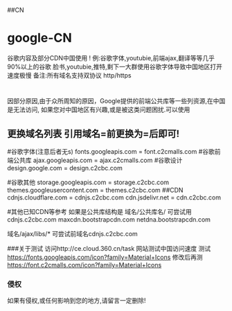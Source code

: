##CN    
# google-CN
谷歌内容及部分CDN中国使用 ! 例:谷歌字体,youtubie,前端ajax,翻译等等几乎90%以上的谷歌
脸书,youtubie,推特,剩下一大群使用谷歌字体导致中国地区打开速度极慢
备注:所有域名支持双协议 http/https
# 
因部分原因,由于众所周知的原因，Google提供的前端公共库等一些列资源,在中国是无法访问, 如果您对中国地区有兴趣,或是被这类问题困扰.可以使用
 

## 更换域名列表 引用域名=前更换为=后即可!
#谷歌字体(注意后者无s)
fonts.googleapis.com = font.c2cmalls.com
#谷歌前端公共库
ajax.googleapis.com = ajax.c2cmalls.com
#谷歌设计
design.google.com = design.c2cbc.com

#谷歌其他
storage.googleapis.com = storage.c2cbc.com
themes.googleusercontent.com = themes.c2cbc.com
##CDN
cdnjs.cloudflare.com = cdnjs.c2cbc.com
cdn.jsdelivr.net = cdn.c2cbc.com


#其他已知CDN等参考 如果是公共库结构是 域名/公共库名/ 可尝试用cdnjs.c2cbc.com
maxcdn.bootstrapcdn.com
netdna.bootstrapcdn.com

域名/ajax/libs/* 可尝试前域名cdnjs.c2cbc.com

###关于测试
访问http://ce.cloud.360.cn/task  网站测试中国访问速度
 测试 https://fonts.googleapis.com/icon?family=Material+Icons
 修改后再测 https://font.c2cmalls.com/icon?family=Material+Icons
 
### 侵权
如果有侵权,或任何影响到您的地方,请留言一定删除!

